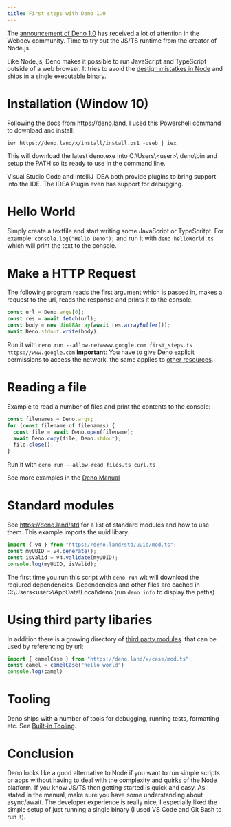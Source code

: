 ```yaml
---
title: First steps with Deno 1.0
---
```

The [announcement of Deno 1.0](https://deno.land/v1) has received a lot of attention in the Webdev community. Time to try out the JS/TS runtime from the creator of Node.js.

Like Node.js, Deno makes it possible to run JavaScript and TypeScript outside of a web browser. It tries to avoid the [destign mistatkes in Node](https://www.youtube.com/watch?v=M3BM9TB-8yA) and ships in a single executable binary.

# Installation (Window 10)
Following the docs from <https://deno.land>, I used this Powershell command to download and install:

`iwr https://deno.land/x/install/install.ps1 -useb | iex`

This will download the latest deno.exe into C:\Users\\\<user>\\.deno\bin and setup the PATH so its ready to use in the command line.

Visual Studio Code and IntelliJ IDEA both provide plugins to bring support into the IDE. The IDEA Plugin even has support for debugging.


# Hello World 
Simply create a textfile and start writing some JavaScript or TypeScritpt.
For example: `console.log("Hello Deno");` and run it with `deno helloWorld.ts` which will print the text to the console.

# Make a HTTP Request
The following program reads the first argument which is passed in, makes a request to the url, reads the response and prints it to the console.
```JavaScript
const url = Deno.args[0];
const res = await fetch(url);
const body = new Uint8Array(await res.arrayBuffer());
await Deno.stdout.write(body);
```
Run it with `deno run --allow-net=www.google.com first_steps.ts https://www.google.com`
**Important**: You have to give Deno explicit permissions to access the network, the same applies to [other resources](https://deno.land/manual/getting_started/permissions).


# Reading a file
Example to read a number of files and print the contents to the console:
```JavaScript
const filenames = Deno.args;
for (const filename of filenames) {
  const file = await Deno.open(filename);
  await Deno.copy(file, Deno.stdout);
  file.close();
}
```
Run it with `deno run --allow-read files.ts curl.ts` 

See more examples in the [Deno Manual](https://deno.land/manual/examples)

# Standard modules
See <https://deno.land/std> for a list of standard modules and how to use them.
This example imports the uuid libary.
```JavaScript
import { v4 } from "https://deno.land/std/uuid/mod.ts";
const myUUID = v4.generate();
const isValid = v4.validate(myUUID);
console.log(myUUID, isValid);
```

The first time you run this script with `deno run` wit will download the reqiured dependencies.
Dependencies and other files are cached in C:\Users\<user>\\AppData\Local\deno (run `deno info` to display the paths)

# Using third party libaries
In addition there is a growing directory of [third party modules](https://deno.land/x). that can be used by referencing by url:
```JavaScript
import { camelCase } from "https://deno.land/x/case/mod.ts";
const camel = camelCase("hello world")
console.log(camel)
```

# Tooling
Deno ships with a number of tools for debugging, running tests, formatting etc. See [Built-in Tooling](https://deno.land/manual/tools).

# Conclusion
Deno looks like a good alternative to Node if you want to run simple scripts or apps without having to deal with the complexity and quirks of the Node platform. If you know JS/TS then getting started is quick and easy. As stated in the manual, make sure you have some understanding about async/await. 
The developer experience is really nice, I especially liked the simple setup of just running a single binary (I used VS Code and Git Bash to run it).